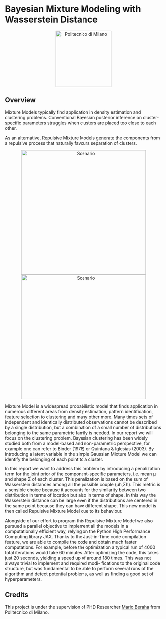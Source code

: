 # Bayesian Mixture Modeling with Wasserstein Distance

<p align="center">
    <img src="https://i.imgur.com/mPb3Qbd.gif" width="180" alt="Politecnico di Milano"/>
</p>

## Overview

Mixture Models typically find application in density estimation and clustering problems.
Conventional Bayesian posterior inference on cluster-specific parameters struggles when clusters are placed too close to each other.

As an alternative, Repulsive Mixture Models generate the components from a repulsive process that naturally favours separation of clusters.

<p align="center">
    <img src="https://user-images.githubusercontent.com/91596609/154936048-3440ad25-d609-4dee-b460-a3bbd28d3262.png" width="400" alt="Scenario"/>
    <img src="https://user-images.githubusercontent.com/91596609/154936064-91982abe-a572-495d-8c5e-f772376e78e8.png" width="400" alt="Scenario"/>
</p>

Mixture Model is a widespread probabilistic model that finds application in numerous different areas from density estimation, pattern identification, feature selection to clustering and many other more. Many times sets of independent and identically distributed observations cannot be described by a single distribution, but a combination of a small number of distributions belonging to the same parametric family is needed. In our report we will focus on the clustering problem. Bayesian clustering has been widely studied both from a model-based and non-parametric perspective, for example one can refer to Binder (1978) or Quintana & Iglesias (2003). By introducing a latent variable in the simple Gaussian Mixture Model we can identify the belonging of each point to a cluster.

In this report we want to address this problem by introducing a penalization term for the joint prior of the component-specific parameters, i.e. mean μ and shape Σ of each cluster. This penalization is based on the sum of Wasserstein distances among all the possible couple (μh,Σh). 
This metric is a sensible choice because it accounts for the similarity between two distribution in terms of location but also in terms of shape. In this way the Wasserstein distance can be large even if the distributions are centered in the same point because they can have different shape. This new model is then called Repulsive Mixture Model due to its behaviour.

Alongside of our effort to program this Repulsive Mixture Model we also pursued a parallel objective to implement all the models in a computationally efficient way, relying on the Python High Performance Computing library JAX. Thanks to the Just-in-Time code compilation feature, we are able to compile the code and obtain much faster computations. For example, before the optimization a typical run of 4000 total iterations would take 60 minutes. 
After optimizing the code, this takes just 20 seconds, yielding a speed up of around 180 times. This was not always trivial to implement and required modi- fications to the original code structure, but was fundamental to be able to perform several runs of the algorithm and detect potential problems, as well as finding a good set of hyperparameters.


## Credits

This project is under the supervision of PHD Researcher <a href="https://github.com/mberaha">Mario Beraha</a> from Politecnico di Milano. 


